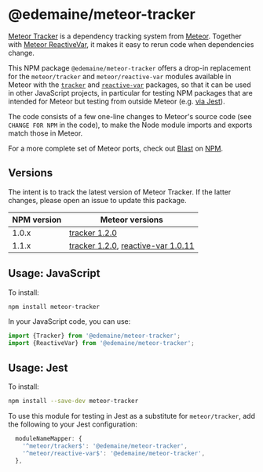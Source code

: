 # @edemaine/meteor-tracker

[Meteor Tracker](https://docs.meteor.com/api/tracker.html) is a dependency
tracking system from [Meteor](https://www.meteor.com/).  Together with
[Meteor ReactiveVar](https://docs.meteor.com/api/reactive-var.html),
it makes it easy to rerun code when dependencies change.

This NPM package `@edemaine/meteor-tracker` offers a drop-in replacement for
the `meteor/tracker` and `meteor/reactive-var` modules available in
Meteor with the [`tracker`](https://atmospherejs.com/meteor/tracker) and
[`reactive-var`](https://atmospherejs.com/meteor/reactive-var) packages,
so that it can be used in other JavaScript projects,
in particular for testing NPM packages that are intended for Meteor
but testing from outside Meteor (e.g. [via Jest](#usage-jest)).

The code consists of a few one-line changes to Meteor's source code
(see `CHANGE FOR NPM` in the code),
to make the Node module imports and exports match those in Meteor.

For a more complete set of Meteor ports, check out
[Blast](https://github.com/harryadel/blastjs) on
[NPM](https://www.npmjs.com/search?q=%40blastjs).

## Versions

The intent is to track the latest version of Meteor Tracker.
If the latter changes, please open an issue to update this package.

NPM version | Meteor versions
------------|----------------
1.0.x | [tracker 1.2.0](https://github.com/meteor/meteor/tree/4a76fe3fe6bbb99ce2850690864c5bbad97ec163/packages/tracker)
1.1.x | [tracker 1.2.0](https://github.com/meteor/meteor/tree/4a76fe3fe6bbb99ce2850690864c5bbad97ec163/packages/tracker), [reactive-var 1.0.11](https://github.com/meteor/meteor/tree/f39812bd4bc024734dd48b77c97930f9ba07f3c9/packages/reactive-var)

## Usage: JavaScript

To install:

```sh
npm install meteor-tracker
```

In your JavaScript code, you can use:

```js
import {Tracker} from '@edemaine/meteor-tracker';
import {ReactiveVar} from '@edemaine/meteor-tracker';
```

## Usage: Jest

To install:

```sh
npm install --save-dev meteor-tracker
```

To use this module for testing in Jest as a substitute for `meteor/tracker`,
add the following to your Jest configuration:

```js
  moduleNameMapper: {
    '^meteor/tracker$': '@edemaine/meteor-tracker',
    '^meteor/reactive-var$': '@edemaine/meteor-tracker',
  },
```
